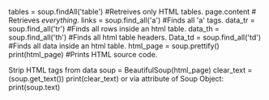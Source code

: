 tables = soup.findAll('table') #Retreives only HTML tables.
page.content # Retrieves *everything.*
links = soup.find_all('a') #Finds all 'a' tags.
data_tr = soup.find_all('tr') #Finds all rows inside an html table.
data_th = soup.find_all('th') #Finds all html table headers.
Data_td = soup.find_all('td') #Finds all data inside an html table.
html_page = soup.prettify() 
print(html_page) #Prints HTML source code.

Strip HTML tags from data
soup = BeautifulSoup(html_page)
clear_text = (soup.get_text()) 
print(clear_text)
or via attribute of Soup Object: print(soup.text)
